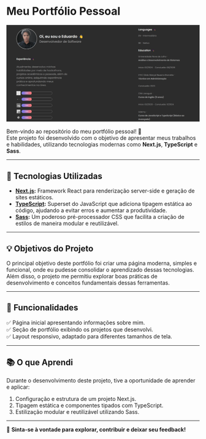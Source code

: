# Meu Portfólio Pessoal

![Meu Portfólio](assets/portifolio.png)

Bem-vindo ao repositório do meu portfólio pessoal! 🎉  
Este projeto foi desenvolvido com o objetivo de apresentar meus trabalhos e habilidades, utilizando tecnologias modernas como **Next.js**, **TypeScript** e **Sass**.  

---

## 🚀 Tecnologias Utilizadas

- **[Next.js](https://nextjs.org/):** Framework React para renderização server-side e geração de sites estáticos.  
- **[TypeScript](https://www.typescriptlang.org/):** Superset do JavaScript que adiciona tipagem estática ao código, ajudando a evitar erros e aumentar a produtividade.  
- **[Sass](https://sass-lang.com/):** Um poderoso pré-processador CSS que facilita a criação de estilos de maneira modular e reutilizável.  

---

## 💡 Objetivos do Projeto

O principal objetivo deste portfólio foi criar uma página moderna, simples e funcional, onde eu pudesse consolidar o aprendizado dessas tecnologias. Além disso, o projeto me permitiu explorar boas práticas de desenvolvimento e conceitos fundamentais dessas ferramentas.

---

## 🌟 Funcionalidades

✅ Página inicial apresentando informações sobre mim.  
✅ Seção de portfólio exibindo os projetos que desenvolvi.  
✅ Layout responsivo, adaptado para diferentes tamanhos de tela.  

---

## 📚 O que Aprendi

Durante o desenvolvimento deste projeto, tive a oportunidade de aprender e aplicar:  
1. Configuração e estrutura de um projeto Next.js.  
2. Tipagem estática e componentes tipados com TypeScript.  
3. Estilização modular e reutilizável utilizando Sass.  

---

🚀 **Sinta-se à vontade para explorar, contribuir e deixar seu feedback!**  
